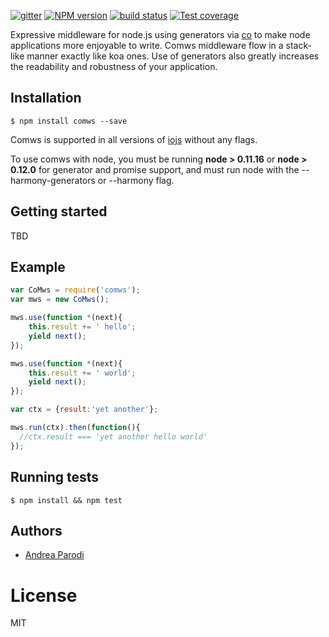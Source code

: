   [![gitter][gitter-image]][gitter-url]
  [![NPM version][npm-image]][npm-url]
  [![build status][shippable-image]][shippable-url]
  [![Test coverage][coveralls-image]][coveralls-url]

  Expressive middleware for node.js using generators via [co](https://github.com/visionmedia/co)
  to make node applications more enjoyable to write. Comws middleware flow in a stack-like manner exactly like koa ones. Use of generators also greatly increases the readability and robustness of your application.

  
## Installation

```
$ npm install comws --save
```

  Comws is supported in all versions of [iojs](https://iojs.org) without any flags.

  To use comws with node, you must be running __node > 0.11.16__ or __node > 0.12.0__ for generator and promise support, and must run node with the --harmony-generators or --harmony flag.

## Getting started

TBD

## Example

```js
var CoMws = require('comws');
var mws = new CoMws();

mws.use(function *(next){
    this.result += ' hello';
    yield next();
});

mws.use(function *(next){
    this.result += ' world';
    yield next();
});

var ctx = {result:'yet another'};

mws.run(ctx).then(function(){
  //ctx.result === 'yet another hello world'
});

```

## Running tests

```
$ npm install && npm test
```

## Authors

  - [Andrea Parodi](https://github.com/parro-it)

# License

  MIT

[npm-image]: https://img.shields.io/npm/v/comws.svg?style=flat-square
[npm-url]: https://npmjs.org/package/comws
[shippable-image]: https://api.shippable.com/projects/55005c5b5ab6cc1352981ec6/badge?branchName=master
[shippable-url]: https://app.shippable.com/projects/55005c5b5ab6cc1352981ec6/builds/latest
[coveralls-image]: https://img.shields.io/coveralls/shes/comws/master.svg?style=flat-square
[coveralls-url]: https://coveralls.io/r/shes/comws?branch=master
[gitter-image]: https://badges.gitter.im/Join%20Chat.svg
[gitter-url]: https://gitter.im/shes/comws